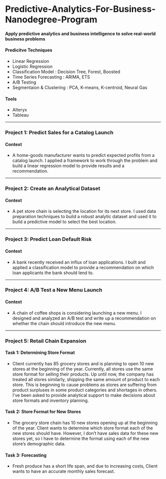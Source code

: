 # Predictive-Analytics-For-Business-Nanodegree-Program
#### Apply predictive analytics and business intelligence to solve real-world business problems
#### Predicitve Techniques
* Linear Regression
* Logistic Regression
* Classification Model : Decision Tree, Forest, Boosted
* Time Series Forecasting : ARIMA, ETS
* A/B Testing
* Segmentaion & Clustering : PCA, K-means, K-centroid, Neural Gas  
#### Tools
* Alteryx
* Tableau
---
### Project 1: Predict Sales for a Catalog Launch
#### Context
* A home-goods manufacturer wants to predict expected profits from a catalog launch. I applied a
framework to work through the problem and build a linear regression model to provide results and a recommendation.
---
### Project 2: Create an Analytical Dataset
#### Context
* A pet store chain is selecting the location for its next store. I used data preparation techniques to build
a robust analytic dataset and used it to build a predictive model to select the best location.
---
### Project 3: Predict Loan Default Risk
#### Context
* A bank recently received an influx of loan applications. I built and applied a classification model to
provide a recommendation on which loan applicants the bank should lend to.
---
### Project 4: A/B Test a New Menu Launch
#### Context
* A chain of coffee shops is considering launching a new menu. I designed and analyzed an A/B test and
write up a recommendation on whether the chain should introduce the new menu.
---
### Project 5: Retail Chain Expansion
#### Task 1: Determining Store Format
* Client currently has 85 grocery stores and is planning to open 10 new stores at the beginning of the year. Currently, all stores use the same store format for selling their products. Up until now, the company has treated all stores similarly, shipping the same amount of product to each store. This is beginning to cause problems as stores are suffering from product surpluses in some product categories and shortages in others. I've been asked to provide analytical support to make decisions about store formats and inventory planning.

#### Task 2: Store Format for New Stores
* The grocery store chain has 10 new stores opening up at the beginning of the year. Client wants to determine which store format each of the new stores should have. However, I don’t have sales data for these new stores yet, so I have to determine the format using each of the new store’s demographic data.

#### Task 3: Forecasting
* Fresh produce has a short life span, and due to increasing costs, Client wants to have an accurate monthly sales forecast.
